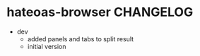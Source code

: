 hateoas-browser CHANGELOG
=========================

* dev
  - added panels and tabs to split result
  - initial version
